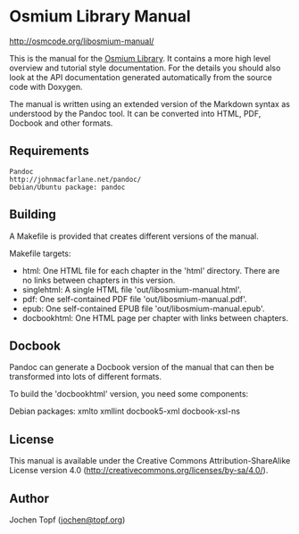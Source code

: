 
# Osmium Library Manual

http://osmcode.org/libosmium-manual/

This is the manual for the [Osmium Library](http://osmcode.org/libosmium/). It
contains a more high level overview and tutorial style documentation. For the
details you should also look at the API documentation generated automatically
from the source code with Doxygen.

The manual is written using an extended version of the Markdown syntax as
understood by the Pandoc tool. It can be converted into HTML, PDF, Docbook and
other formats.

## Requirements

    Pandoc
    http://johnmacfarlane.net/pandoc/
    Debian/Ubuntu package: pandoc

## Building

A Makefile is provided that creates different versions of the manual.

Makefile targets:

* html: One HTML file for each chapter in the 'html' directory.
  There are no links between chapters in this version.
* singlehtml: A single HTML file 'out/libosmium-manual.html'.
* pdf: One self-contained PDF file 'out/libosmium-manual.pdf'.
* epub: One self-contained EPUB file 'out/libosmium-manual.epub'.
* docbookhtml: One HTML page per chapter with links between
  chapters.

## Docbook

Pandoc can generate a Docbook version of the manual that can then be
transformed into lots of different formats.

To build the 'docbookhtml' version, you need some components:

Debian packages: xmlto xmllint docbook5-xml docbook-xsl-ns

## License

This manual is available under the Creative Commons Attribution-ShareAlike
License version 4.0 (http://creativecommons.org/licenses/by-sa/4.0/).

## Author

Jochen Topf (jochen@topf.org)

